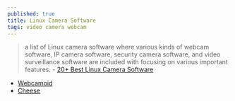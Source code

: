 ```yaml
---
published: true
title: Linux Camera Software
tags: video camera webcam
---
```

> a list of Linux camera software where various kinds of webcam software, IP camera software, security camera software, and video surveillance software are included with focusing on various important features. - [20+ Best Linux Camera Software](https://www.ubuntupit.com/best-linux-camera-software/)

- [Webcamoid](https://webcamoid.github.io/)
- [Cheese](https://www.linuxlinks.com/Cheese/)
